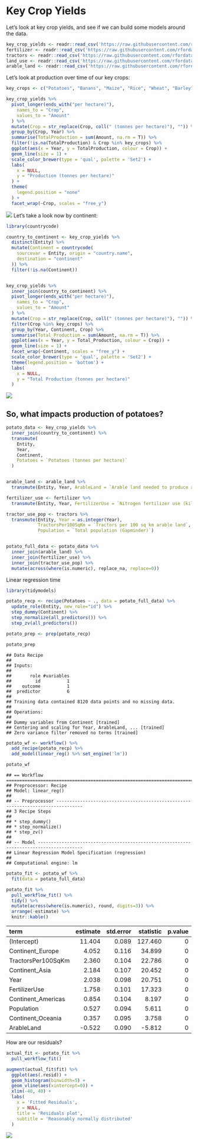 Key Crop Yields
================

Let’s look at key crop yields, and see if we can build some models
around the data.

``` r
key_crop_yields <- readr::read_csv('https://raw.githubusercontent.com/rfordatascience/tidytuesday/master/data/2020/2020-09-01/key_crop_yields.csv')
fertilizer <- readr::read_csv('https://raw.githubusercontent.com/rfordatascience/tidytuesday/master/data/2020/2020-09-01/cereal_crop_yield_vs_fertilizer_application.csv')
tractors <- readr::read_csv('https://raw.githubusercontent.com/rfordatascience/tidytuesday/master/data/2020/2020-09-01/cereal_yields_vs_tractor_inputs_in_agriculture.csv')
land_use <- readr::read_csv('https://raw.githubusercontent.com/rfordatascience/tidytuesday/master/data/2020/2020-09-01/land_use_vs_yield_change_in_cereal_production.csv')
arable_land <- readr::read_csv('https://raw.githubusercontent.com/rfordatascience/tidytuesday/master/data/2020/2020-09-01/arable_land_pin.csv')
```

Let’s look at production over time of our key crops:

``` r
key_crops <- c("Potatoes", "Banans", "Maize", "Rice", "Wheat", "Barley")

key_crop_yields %>%
  pivot_longer(ends_with("per hectare)"),
    names_to = "Crop",
    values_to = "Amount"
  ) %>%
  mutate(Crop = str_replace(Crop, coll(" (tonnes per hectare)"), "")) %>%
  group_by(Crop, Year) %>%
  summarise(TotalProduction = sum(Amount, na.rm = T)) %>%
  filter(!is.na(TotalProduction) & Crop %in% key_crops) %>%
  ggplot(aes(x = Year, y = TotalProduction, colour = Crop)) +
  geom_line(size = 1) +
  scale_color_brewer(type = 'qual', palette = 'Set2') +
  labs(
    x = NULL,
    y = "Production (tonnes per hectare)"
  ) +
  theme(
    legend.position = "none"
  ) +
  facet_wrap(~Crop, scales = "free_y")
```

![](README_files/figure-gfm/unnamed-chunk-1-1.png)<!-- --> Let’s take a
look now by continent:

``` r
library(countrycode)

country_to_continent <- key_crop_yields %>%
  distinct(Entity) %>%
  mutate(Continent = countrycode(
    sourcevar = Entity, origin = "country.name",
    destination = "continent"
  )) %>%
  filter(!is.na(Continent))


key_crop_yields %>%
  inner_join(country_to_continent) %>%
  pivot_longer(ends_with("per hectare)"),
    names_to = "Crop",
    values_to = "Amount"
  ) %>%
  mutate(Crop = str_replace(Crop, coll(" (tonnes per hectare)"), "")) %>%
  filter(Crop %in% key_crops) %>%
  group_by(Year, Continent, Crop) %>%
  summarise(Total_Production = sum(Amount, na.rm = T)) %>%
  ggplot(aes(x = Year, y = Total_Production, colour = Crop)) +
  geom_line(size = 1) +
  facet_wrap(~Continent, scales = "free_y") +
  scale_color_brewer(type = 'qual', palette = 'Set2') +
  theme(legend.position = 'bottom') +
  labs(
    x = NULL,
    y = "Total Production (tonnes per hectare)"
  )
```

![](README_files/figure-gfm/unnamed-chunk-2-1.png)<!-- -->

## So, what impacts production of potatoes?

``` r
potato_data <- key_crop_yields %>%
  inner_join(country_to_continent) %>%
  transmute(
    Entity,
    Year,
    Continent,
    Potatoes = `Potatoes (tonnes per hectare)`
  )


arable_land <- arable_land %>%
  transmute(Entity, Year, ArableLand = `Arable land needed to produce a fixed quantity of crops ((1.0 = 1961))`)

fertilizer_use <- fertilizer %>%
  transmute(Entity, Year, FertilizerUse = `Nitrogen fertilizer use (kilograms per hectare)`) 

tractor_use_pop <- tractors %>%
  transmute(Entity, Year = as.integer(Year),
            TractorsPer100SqKm = `Tractors per 100 sq km arable land`,
            Population = `Total population (Gapminder)`)


potato_full_data <- potato_data %>%
  inner_join(arable_land) %>%
  inner_join(fertilizer_use) %>%
  inner_join(tractor_use_pop) %>%
  mutate(across(where(is.numeric), replace_na, replace=0))
```

Linear regression time

``` r
library(tidymodels)

potato_recp <- recipe(Potatoes ~ ., data = potato_full_data) %>%
  update_role(Entity, new_role="id") %>%
  step_dummy(Continent) %>%
  step_normalize(all_predictors()) %>%
  step_zv(all_predictors()) 

potato_prep <- prep(potato_recp)

potato_prep
```

    ## Data Recipe
    ## 
    ## Inputs:
    ## 
    ##       role #variables
    ##         id          1
    ##    outcome          1
    ##  predictor          6
    ## 
    ## Training data contained 8120 data points and no missing data.
    ## 
    ## Operations:
    ## 
    ## Dummy variables from Continent [trained]
    ## Centering and scaling for Year, ArableLand, ... [trained]
    ## Zero variance filter removed no terms [trained]

``` r
potato_wf <- workflow() %>%
  add_recipe(potato_recp) %>%
  add_model(linear_reg() %>% set_engine('lm'))

potato_wf
```

    ## == Workflow ====================================================================================
    ## Preprocessor: Recipe
    ## Model: linear_reg()
    ## 
    ## -- Preprocessor --------------------------------------------------------------------------------
    ## 3 Recipe Steps
    ## 
    ## * step_dummy()
    ## * step_normalize()
    ## * step_zv()
    ## 
    ## -- Model ---------------------------------------------------------------------------------------
    ## Linear Regression Model Specification (regression)
    ## 
    ## Computational engine: lm

``` r
potato_fit <- potato_wf %>%
  fit(data = potato_full_data)

potato_fit %>%
  pull_workflow_fit() %>%
  tidy() %>%
  mutate(across(where(is.numeric), round, digits=3)) %>%
  arrange(-estimate) %>%
  knitr::kable()
```

| term                | estimate | std.error | statistic | p.value |
| :------------------ | -------: | --------: | --------: | ------: |
| (Intercept)         |   11.404 |     0.089 |   127.460 |       0 |
| Continent\_Europe   |    4.052 |     0.116 |    34.899 |       0 |
| TractorsPer100SqKm  |    2.360 |     0.104 |    22.786 |       0 |
| Continent\_Asia     |    2.184 |     0.107 |    20.452 |       0 |
| Year                |    2.038 |     0.098 |    20.751 |       0 |
| FertilizerUse       |    1.758 |     0.101 |    17.323 |       0 |
| Continent\_Americas |    0.854 |     0.104 |     8.197 |       0 |
| Population          |    0.527 |     0.094 |     5.611 |       0 |
| Continent\_Oceania  |    0.357 |     0.095 |     3.758 |       0 |
| ArableLand          |  \-0.522 |     0.090 |   \-5.812 |       0 |

How are our residuals?

``` r
actual_fit <- potato_fit %>%
  pull_workflow_fit()

augment(actual_fit$fit) %>%
  ggplot(aes(.resid)) +
  geom_histogram(binwidth=5) +
  geom_vline(aes(xintercept=0)) +
  xlim(-40, 40) +
  labs(
    x = 'Fitted Residuals',
    y = NULL, 
    title = 'Residuals plot',
    subtitle = 'Reasonably normally distributed'
  )
```

![](README_files/figure-gfm/unnamed-chunk-5-1.png)<!-- -->
